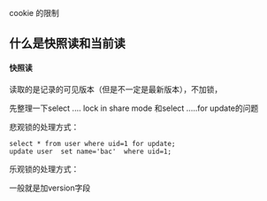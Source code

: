 cookie 的限制



## 什么是快照读和当前读

#### 快照读

读取的是记录的可见版本（但是不一定是最新版本），不加锁，





先整理一下select .... lock  in share mode   和select  .....for update的问题

















悲观锁的处理方式：

```
select * from user where uid=1 for update;
update user  set name='bac'  where uid=1;
```

乐观锁的处理方式：

一般就是加version字段